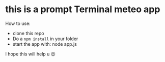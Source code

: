 # this is a prompt Terminal meteo app

How to use:
- clone this repo
- Do a ```npm install``` in your folder
- start the app with: node app.js

I hope this will help u :wink:
